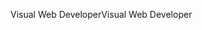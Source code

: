 <span data-ttu-id="80df7-101">Visual Web Developer</span><span class="sxs-lookup"><span data-stu-id="80df7-101">Visual Web Developer</span></span>